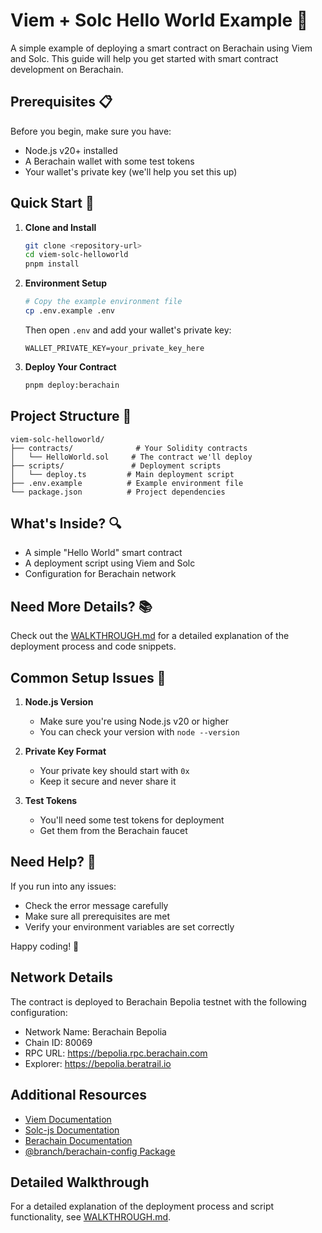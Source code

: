 # Viem + Solc Hello World Example 🚀

A simple example of deploying a smart contract on Berachain using Viem and Solc. This guide will help you get started with smart contract development on Berachain.

## Prerequisites 📋

Before you begin, make sure you have:
- Node.js v20+ installed
- A Berachain wallet with some test tokens
- Your wallet's private key (we'll help you set this up)

## Quick Start 🚀

1. **Clone and Install**
   ```bash
   git clone <repository-url>
   cd viem-solc-helloworld
   pnpm install
   ```

2. **Environment Setup**
   ```bash
   # Copy the example environment file
   cp .env.example .env
   ```
   
   Then open `.env` and add your wallet's private key:
   ```
   WALLET_PRIVATE_KEY=your_private_key_here
   ```

3. **Deploy Your Contract**
   ```bash
   pnpm deploy:berachain
   ```

## Project Structure 📁

```
viem-solc-helloworld/
├── contracts/              # Your Solidity contracts
│   └── HelloWorld.sol     # The contract we'll deploy
├── scripts/               # Deployment scripts
│   └── deploy.ts         # Main deployment script
├── .env.example          # Example environment file
└── package.json          # Project dependencies
```

## What's Inside? 🔍

- A simple "Hello World" smart contract
- A deployment script using Viem and Solc
- Configuration for Berachain network

## Need More Details? 📚

Check out the [WALKTHROUGH.md](./WALKTHROUGH.md) for a detailed explanation of the deployment process and code snippets.

## Common Setup Issues 🔧

1. **Node.js Version**
   - Make sure you're using Node.js v20 or higher
   - You can check your version with `node --version`

2. **Private Key Format**
   - Your private key should start with `0x`
   - Keep it secure and never share it

3. **Test Tokens**
   - You'll need some test tokens for deployment
   - Get them from the Berachain faucet

## Need Help? 🤝

If you run into any issues:
- Check the error message carefully
- Make sure all prerequisites are met
- Verify your environment variables are set correctly

Happy coding! 🌟

## Network Details

The contract is deployed to Berachain Bepolia testnet with the following configuration:
- Network Name: Berachain Bepolia
- Chain ID: 80069
- RPC URL: https://bepolia.rpc.berachain.com
- Explorer: https://bepolia.beratrail.io

## Additional Resources

- [Viem Documentation](https://viem.sh)
- [Solc-js Documentation](https://github.com/ethereum/solc-js#readme)
- [Berachain Documentation](https://docs.berachain.com/)
- [@branch/berachain-config Package](../../packages/berachain-config/README.md)

## Detailed Walkthrough

For a detailed explanation of the deployment process and script functionality, see [WALKTHROUGH.md](./WALKTHROUGH.md). 